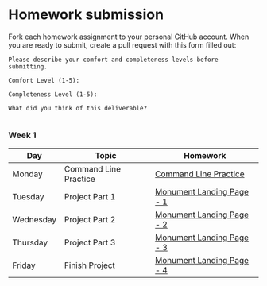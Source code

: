 # Homework submission

Fork each homework assignment to your personal GitHub account.
When you are ready to submit, create a pull request with this form filled out:

```
Please describe your comfort and completeness levels before submitting.

Comfort Level (1-5):

Completeness Level (1-5):

What did you think of this deliverable?


```

### Week 1

| Day       | Topic                  | Homework                                                                                       |
| ------    | -----                  | --------                                                                                       |
| Monday    | Command Line Practice  | [Command Line Practice](https://github.com/WDI-SEA/command-line-practice)                      |
| Tuesday   | Project Part 1         | [Monument Landing Page - 1](https://github.com/WDI-SEA/monument-landing-page/tree/master/pt-1) |
| Wednesday | Project Part 2         | [Monument Landing Page - 2](https://github.com/WDI-SEA/monument-landing-page/tree/master/pt-2) |
| Thursday  | Project Part 3         | [Monument Landing Page - 3](https://github.com/WDI-SEA/monument-landing-page/tree/master/pt-3) |
| Friday    | Finish Project         | [Monument Landing Page - 4](https://github.com/WDI-SEA/monument-landing-page/tree/master/pt-4) |

